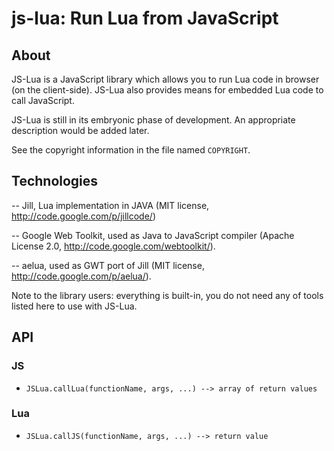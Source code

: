 js-lua: Run Lua from JavaScript
===============================

About
-----

JS-Lua is a JavaScript library which allows you to run Lua
code in browser (on the client-side). JS-Lua also provides
means for embedded Lua code to call JavaScript.

JS-Lua is still in its embryonic phase of development.
An appropriate description would be added later.

See the copyright information in the file named `COPYRIGHT`.

Technologies
------------

-- Jill, Lua implementation in JAVA (MIT license, http://code.google.com/p/jillcode/)

-- Google Web Toolkit, used as Java to JavaScript compiler (Apache License 2.0, http://code.google.com/webtoolkit/).

-- aelua, used as GWT port of Jill (MIT license, http://code.google.com/p/aelua/).

Note to the library users: everything is built-in, you do not need any of tools listed here to use with JS-Lua.

API
---

### JS

 * `JSLua.callLua(functionName, args, ...) --> array of return values`

### Lua

 * `JSLua.callJS(functionName, args, ...) --> return value`
